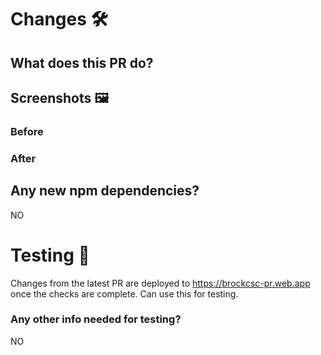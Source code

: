 # Changes 🛠

## What does this PR do?

## Screenshots 🖼

### Before

### After

## Any new npm dependencies?

NO

# Testing 🧪

Changes from the latest PR are deployed to https://brockcsc-pr.web.app once the checks are complete. Can use this for testing.

### Any other info needed for testing?

NO
